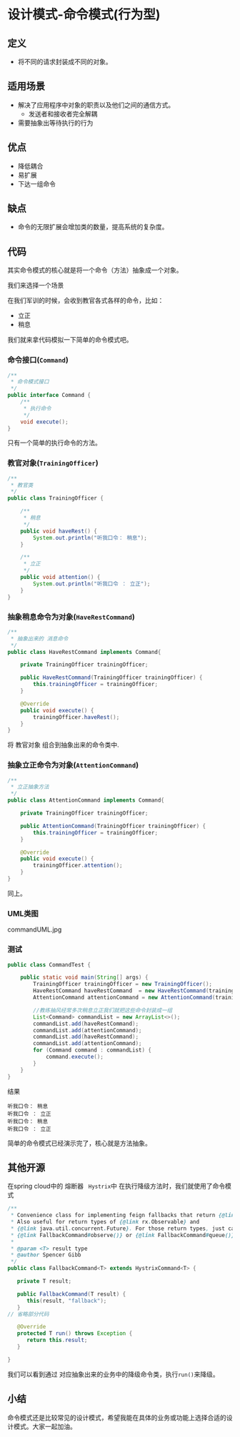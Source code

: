 # 设计模式-命令模式(行为型)

## 定义

- 将不同的请求封装成不同的对象。

## 适用场景

- 解决了应用程序中对象的职责以及他们之间的通信方式。
  - 发送者和接收者完全解耦
- 需要抽象出等待执行的行为

## 优点

- 降低耦合
- 易扩展
- 下达一组命令

## 缺点

- 命令的无限扩展会增加类的数量，提高系统的复杂度。

## 代码

其实命令模式的核心就是将一个命令（方法）抽象成一个对象。

我们来选择一个场景

在我们军训的时候，会收到教官各式各样的命令，比如：

- 立正
- 稍息

我们就来拿代码模拟一下简单的命令模式吧。

### 命令接口(`Command`)

```java
/**
 * 命令模式接口
 */
public interface Command {
    /**
     * 执行命令
     */
    void execute();
}
```

只有一个简单的执行命令的方法。

### 教官对象(`TrainingOfficer`)

```java
/**
 * 教官类
 */
public class TrainingOfficer {

    /**
     * 稍息
     */
    public void haveRest() {
        System.out.println("听我口令： 稍息");
    }

    /**
     * 立正
     */
    public void attention() {
        System.out.println("听我口令 ： 立正");
    }
}
```

### 抽象稍息命令为对象(`HaveRestCommand`)

```java
/**
 * 抽象出来的 消息命令
 */
public class HaveRestCommand implements Command{

    private TrainingOfficer trainingOfficer;

    public HaveRestCommand(TrainingOfficer trainingOfficer) {
        this.trainingOfficer = trainingOfficer;
    }

    @Override
    public void execute() {
        trainingOfficer.haveRest();
    }
}
```

将 教官对象 组合到抽象出来的命令类中.

### 抽象立正命令为对象(`AttentionCommand`)

```java
/**
 * 立正抽象方法
 */
public class AttentionCommand implements Command{

    private TrainingOfficer trainingOfficer;

    public AttentionCommand(TrainingOfficer trainingOfficer) {
        this.trainingOfficer = trainingOfficer;
    }

    @Override
    public void execute() {
        trainingOfficer.attention();
    }
}
```

同上。

### UML类图

commandUML.jpg



### 测试

```java
public class CommandTest {

    public static void main(String[] args) {
        TrainingOfficer trainingOfficer = new TrainingOfficer();
        HaveRestCommand haveRestCommand  = new HaveRestCommand(trainingOfficer);
        AttentionCommand attentionCommand = new AttentionCommand(trainingOfficer);

        //教练抽风经常多次稍息立正我们就把这些命令封装成一组
        List<Command> commandList = new ArrayList<>();
        commandList.add(haveRestCommand);
        commandList.add(attentionCommand);
        commandList.add(haveRestCommand);
        commandList.add(attentionCommand);
        for (Command command : commandList) {
            command.execute();
        }
    }
}
```

结果

```
听我口令： 稍息
听我口令 ： 立正
听我口令： 稍息
听我口令 ： 立正
```



简单的命令模式已经演示完了，核心就是方法抽象。



## 其他开源

在spring cloud中的 熔断器 ` Hystrix`中 在执行降级方法时，我们就使用了命令模式

```java
/**
 * Convenience class for implementing feign fallbacks that return {@link HystrixCommand}.
 * Also useful for return types of {@link rx.Observable} and
 * {@link java.util.concurrent.Future}. For those return types, just call
 * {@link FallbackCommand#observe()} or {@link FallbackCommand#queue()} respectively.
 *
 * @param <T> result type
 * @author Spencer Gibb
 */
public class FallbackCommand<T> extends HystrixCommand<T> {

   private T result;

   public FallbackCommand(T result) {
      this(result, "fallback");
   }
// 省略部分代码

   @Override
   protected T run() throws Exception {
      return this.result;
   }

}
```

我们可以看到通过 对应抽象出来的业务中的降级命令类，执行`run()`来降级。



## 小结

命令模式还是比较常见的设计模式，希望我能在具体的业务或功能上选择合适的设计模式。大家一起加油。